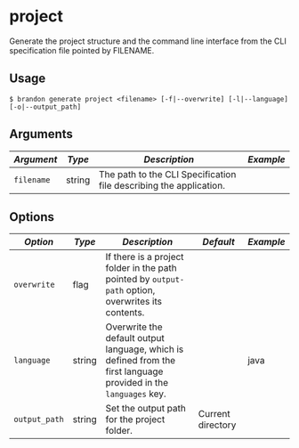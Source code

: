 # project

Generate the project structure and the command line interface from the CLI specification file pointed by FILENAME.

## Usage

`$ brandon generate project <filename> [-f|--overwrite] [-l|--language] [-o|--output_path]`

## Arguments

| *Argument* | *Type* | *Description* | *Example* |
|---|---|---|---|
| `filename` | string | The path to the CLI Specification file describing the application. |  |

## Options

| *Option* | *Type* | *Description* | *Default* | *Example* |
|---|---|---|---|---|
| `overwrite` | flag | If there is a project folder in the path pointed by `output-path` option, overwrites its contents. |  |  |
| `language` | string | Overwrite the default output language, which is defined from the first language provided in the `languages` key. |  | java |
| `output_path` | string | Set the output path for the project folder. | Current directory |  |

